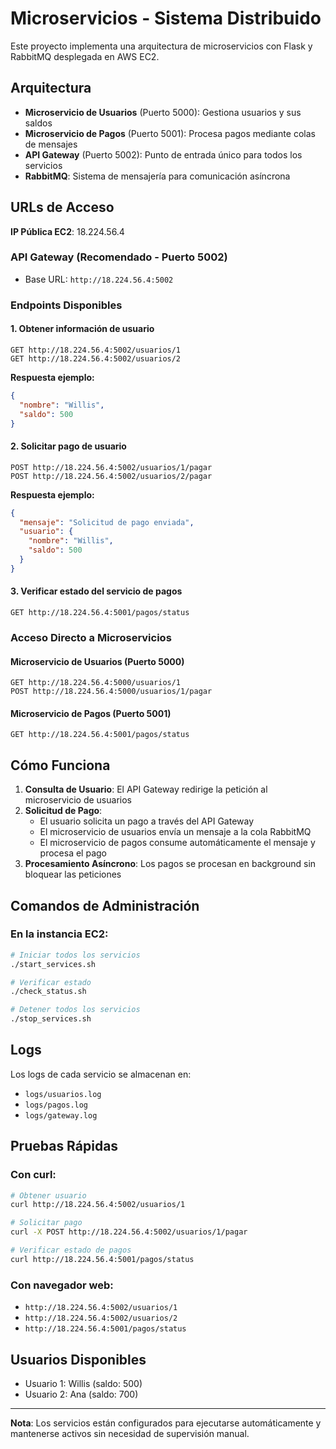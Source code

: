 # Microservicios - Sistema Distribuido

Este proyecto implementa una arquitectura de microservicios con Flask y RabbitMQ desplegada en AWS EC2.

## Arquitectura

- **Microservicio de Usuarios** (Puerto 5000): Gestiona usuarios y sus saldos
- **Microservicio de Pagos** (Puerto 5001): Procesa pagos mediante colas de mensajes
- **API Gateway** (Puerto 5002): Punto de entrada único para todos los servicios
- **RabbitMQ**: Sistema de mensajería para comunicación asíncrona

## URLs de Acceso

**IP Pública EC2**: 18.224.56.4

### API Gateway (Recomendado - Puerto 5002)
- Base URL: `http://18.224.56.4:5002`

### Endpoints Disponibles

#### 1. Obtener información de usuario
```
GET http://18.224.56.4:5002/usuarios/1
GET http://18.224.56.4:5002/usuarios/2
```
**Respuesta ejemplo:**
```json
{
  "nombre": "Willis",
  "saldo": 500
}
```

#### 2. Solicitar pago de usuario
```
POST http://18.224.56.4:5002/usuarios/1/pagar
POST http://18.224.56.4:5002/usuarios/2/pagar
```
**Respuesta ejemplo:**
```json
{
  "mensaje": "Solicitud de pago enviada",
  "usuario": {
    "nombre": "Willis",
    "saldo": 500
  }
}
```

#### 3. Verificar estado del servicio de pagos
```
GET http://18.224.56.4:5001/pagos/status
```

### Acceso Directo a Microservicios

#### Microservicio de Usuarios (Puerto 5000)
```
GET http://18.224.56.4:5000/usuarios/1
POST http://18.224.56.4:5000/usuarios/1/pagar
```

#### Microservicio de Pagos (Puerto 5001)
```
GET http://18.224.56.4:5001/pagos/status
```

## Cómo Funciona

1. **Consulta de Usuario**: El API Gateway redirige la petición al microservicio de usuarios
2. **Solicitud de Pago**: 
   - El usuario solicita un pago a través del API Gateway
   - El microservicio de usuarios envía un mensaje a la cola RabbitMQ
   - El microservicio de pagos consume automáticamente el mensaje y procesa el pago
3. **Procesamiento Asíncrono**: Los pagos se procesan en background sin bloquear las peticiones

## Comandos de Administración

### En la instancia EC2:

```bash
# Iniciar todos los servicios
./start_services.sh

# Verificar estado
./check_status.sh

# Detener todos los servicios
./stop_services.sh
```

## Logs

Los logs de cada servicio se almacenan en:
- `logs/usuarios.log`
- `logs/pagos.log`
- `logs/gateway.log`

## Pruebas Rápidas

### Con curl:
```bash
# Obtener usuario
curl http://18.224.56.4:5002/usuarios/1

# Solicitar pago
curl -X POST http://18.224.56.4:5002/usuarios/1/pagar

# Verificar estado de pagos
curl http://18.224.56.4:5001/pagos/status
```

### Con navegador web:
- `http://18.224.56.4:5002/usuarios/1`
- `http://18.224.56.4:5002/usuarios/2`
- `http://18.224.56.4:5001/pagos/status`

## Usuarios Disponibles

- Usuario 1: Willis (saldo: 500)
- Usuario 2: Ana (saldo: 700)

---

**Nota**: Los servicios están configurados para ejecutarse automáticamente y mantenerse activos sin necesidad de supervisión manual.
